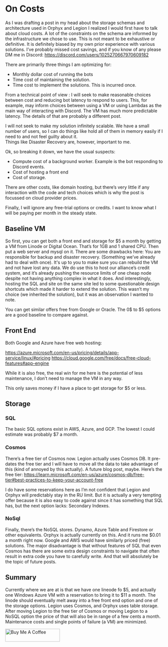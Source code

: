 # On Costs

As I was drafting a post in my head about the storage schemas and architecture used in Orphyx and Legion I realized I would first have to talk about cloud costs. A lot of the constraints on the schema are informed by the infrastructure we chose to use.  This is not meant to be exhaustive or definitive. It is definitely biased by my own prior experience with various solutions. I’ve probably missed cost savings, and if you know of any please DM me in Discord: https://discord.com/users/1025270667970609182

There are primarily three things I am optimizing for: 
* Monthly dollar cost of running the bots
* Time cost of maintaining the solution. 
* Time cost to implement the solutions. This is incurred once.

From a technical point of view : 
I will seek to make reasonable choices between cost and reducing bot latency to respond to users. This, for example, may inform choices between using a VM or using Lambdas as the main way of interacting with Discord. The VM has much more predictable latency. The details of that are probably a different post. 

I will not seek to make my solution infinitely scalable. We have a small number of users, so I can do things like hold all of them in memory easily if I need to and not feel guilty about it.  
Things like Disaster Recovery are, however, important to me. 

Ok, so breaking it down, we have the usual suspects:

* Compute cost of a background worker. Example is the bot responding to Discord events. 
* Cost of hosting a front end
* Cost of storage. 

There are other costs, like domain hosting, but there’s very little if any interaction with the code and tech choices which is why the post is focussed on cloud provider prices. 

Finally, I will ignore any free-trial options or credits. I want to know what I will be paying per month in the steady state.

## Baseline VM

So first, you can get both a front end and storage for $5 a month by getting a VM from Linode or Digital Ocean. That’s for 1GB and 1 shared CPU. Then put a web server and mysql on it. There are some drawbacks here: 
You are responsible for backup and disaster recovery. (Something we’ve already had to deal with once). It's up to you to make sure you can rebuild the VM and not have lost any data. 
We do use this to host our alliance’s credit system, and it’s already pushing the resource limits of one cheap node despite not having anything complex in what it does. 
And interestingly, hosting the SQL and site on the same site led to some questionable design shortcuts which made it harder to extend the solution. This wasn’t my choice (we inherited the solution), but it was an observation I wanted to note. 

You can get similar offers free from Google or Oracle. The 0$ to $5 options are a  good baseline to compare against. 

## Front End

Both Google and Azure have free web hosting: 

https://azure.microsoft.com/en-us/pricing/details/app-service/linux/#pricing
https://cloud.google.com/free/docs/free-cloud-features#app-engine 

While it is also free, the real win for me here is the potential of less maintenance, I don’t need to manage the VM in any way. 

This only saves money if I have a place to get storage for $5 or less. 

## Storage

### SQL 
The basic SQL options exist in AWS, Azure, and GCP. The lowest I could estimate was probably $7 a month. 

### Cosmos
There’s a free tier of Cosmos now. Legion actually uses Cosmos DB. It pre-dates the free tier and I will have to move all the data to take advantage of this (kind of annoyed by this actually). A future blog post, maybe. Here’s the free tier: https://learn.microsoft.com/en-us/azure/cosmos-db/free-tier#best-practices-to-keep-your-account-free 

I do have some reservations here as I’m not confident that Legion and Orphyx will predictably stay in the RU limit. But it is actually a very tempting offer because it is also easy to code against since it has something that SQL has, but the next option lacks: Secondary Indexes. 

### NoSql
Finally, there’s the NoSQL stores. Dynamo, Azure Table and Firestore or other equivalents. 
Orphyx is actually currently on this. And it runs me $0.01 a month right now.  Google and AWS would have similarly priced (free) solutions. The major disadvantage is that without features of SQL that even Cosmos has there are some extra design constraints to navigate that often result in extra code you have to carefully write. And that will absolutely be the topic of future posts.

## Summary 
Currently where we are at is that we have one lineode fo $5, and actually one Windows Azure VM with a reservation to bring it to $11 a month. The linode should eventually melt away into a free front end option and one of the storage options. 
Legion uses Cosmos, and Orphyx uses table storage. After moving Legion to the free tier of Cosmos or moving Legion to a NoSQL option the price of that will also be in range of a few cents a month. Maintenance costs and single points of failure (a VM) are minimized.

<a href="https://www.buymeacoffee.com/sarpedontdw" target="_blank"><img src="https://cdn.buymeacoffee.com/buttons/default-orange.png" alt="Buy Me A Coffee" height="41" width="174"></a>

